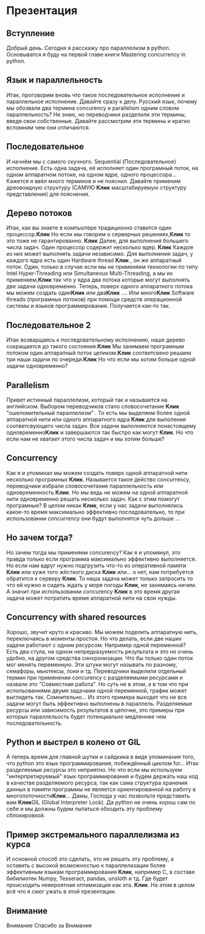 Презентация
========================
## Вступление
Добрый день. Сегодня я расскажу про параллелизм в python. Основыватся я буду на первой главе книги Mastering concurrency in python.
## Язык и параллельность
Итак, проговорим вновь что такое последовательное исполнение и параллельное исполнение. Давайте сразу к делу. Русский язык, почему мы обозвали два термина concurency и parallelism одним словом параллельность? Не знаю, но переводчики разделили эти термины, введя свои собственные. Давайте рассмотрим эти термины и кратко вспомним чем они отличаются. 
## Последовательное
И начнём мы с самого скучного. Sequential (Последовательное) исполнение. Есть одна задача, её исполняет один програмный поток, на одном аппаратном потоке, на одном ядре, одного процессора... Кажется я ввёл много терминов и не пояснил. Давайте применим дреовоидную структуру (САМУЮ **Клик** масштабируемую структуру представления)  для пояснения.
## Дерево потоков
Итак, как вы знаете в компьютере традиционно ставится один процессор.**Клик**  Но если мы говорим о серверных решениях,**Клик**  то это тоже не гарантированно. **Клик**  Далее, для выполнения большего числа задач. Один процессор содержит несколько ядер. **Клик**  Каждое из них может выполнять задачи независимо. Для выполнения задач, у каждого ядра есть один Hardware thread **Клик** , он же аппаратный поток. Один, только в случае если мы не применяем технологии по типу Intel Hyper-Threading или Simultaneous Multi-Threading, а мы их применяем,**Клик**  так что у ядра два потока которые могут выполнять две задачи одновременно. Теперь, поверх одного аппаратного потока мы можем создать один**Клик**  или два**Клик** .... Или много**Клик**  Software threads (програмных потоков) при помощи средств операционной системы и языков программирования. Получается как-то так. 
## Последовательное 2
Итак возварщаясь к последовательному исполнению, наше дерево сокращается до такого состояния.**Клик**  Мы занимаем програмным потоком один аппаратный поток целиком.**Клик**  соответсвено решаем три наши задачи по очереди.**Клик**  Но что если мы хотим больше одной задачи одновременно?
## Parallelism
Привет истинный параллелизм, который так и называется на английском.  Выбором переводчиков стало словосочетание **Клик** "ошеломительный параллелизм" . То есть мы выделяем более одной аппаратной нити или одного аппаратного ядра **Клик** для выполения соответсвующего числа задач. Все задачи выполняются понастоящему одновременно**Клик** и завершаются так быстро как могут **Клик**. Но что если нам не хватает этого числа задач и мы хотим больше? 
## Concurrency
Как я и упоминал мы можем создать поверх одной аппаратной нити несколько програмных **Клик**. Называется такое действо concurrency, переводчики избрали словосочетание параллельность или одновременность **Клик**. Но мы ведь не можем на одной аппаратной нити одновременно решать несколько задач. Как с этим помогут програмные? В целом никак **Клик**, если у нас задачи выполнялись какое-то время максимально эффективно последовательно, то при использовании concurrency они будут выполнятся чуть дольше ...
## Но зачем тогда?
Но зачем тогда мы применяем concurency? Как я и упомянул, это правда только если программа максимально эффективно выполняется. Но если нам вдруг нужно подгрузить что-то из оперативной памяти **Клик** или хуже того жёсткого диска **Клик** или... о нет, нам потребуется обратится к серверу **Клик**. То наша задача может только запросить то что ей нужно и сидеть ждать у моря погоды **Клик**, не занимаясь ничем. А значит при использовании concurency **Клик** в это время  другая задача может потратить время аппаратной нити на свои нужды. 
## Concurrency with shared resources
Хорошо, звучит круто и красиво. Мы можем поделить аппаратную нить, переключаясь в моменты простоя. Но что делать, если две наших задачи работают с одним ресурсом. Например одной переменной? Есть два стула, на одном непредказуемость результата и это не очень удобно, на другом средства синхронизации. Что бы только один поток мог менять переменную. Эти штуки могут называть по разному, семафоры, мьютексы, локи и тд. Переводчики выделили отдельный термин при применении concurency с разделяемыми ресурсами и назвали это "Совместная работа". Но суть не в этом, а в том что при испольованиями двумя задачами одной переменной, график может выглядеть так. Сомнительно... Из этого примера выходит что не все задачи могут быть эффективно выполнены в параллель. Разделяемые ресурсы или зависимость результатов в цепочке, это примеры при которых параллельость будет потенциально медленнее чем последовательность.
## Python и выстрел в колено от GIL
А теперь время для главной шутки и сайдкика в виде упоминания того, что python это язык программирования, побеждённый циклом for... Итак разделяемые ресурсы это неприятно. Но что если мы используем "интерпретируемый" язык программирования и будем держать наш код в качестве разделяемого ресурса, так как сама структура хранения данных в памяти программы не является ориентированной на работу в многопоточности**Клик**... Дамы, Господа у нас позвольте представить вам **Клик**GIL (Global Interpreter Lock). Да python не очень хорош сам по себе и мы должны будем пытаться обходить эту проблему сблокировкой.
## Пример экстремального параллелизма из курса
И основной способ это сделать, это не решать эту проблему, а оставить с высокой возможностью к параллелизации более эффективным языкам программирования **Клик**, например C, в составе бибилиотек Numpy, Tesseract, pandas, unsloth и тд. Где будет происходить невероятная оптимизация как эта. **Клик**. На этом в целом всё что я смог ужать в этой презентации. 
## Внимание 
Внимание
Спасибо за Внимание